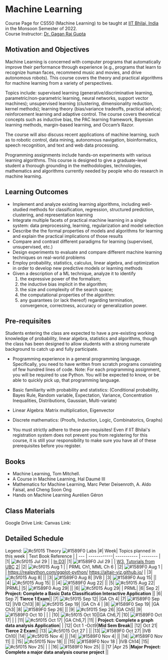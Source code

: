 # Machine Learning
Course Page for CS550 (Machine Learning) to be taught at [IIT Bhilai, India](https://www.iitbhilai.ac.in/index.php) in the Monsoon Semester of 2022.
<br> Course Instructor: [Dr. Gagan Raj Gupta ](https://www.iitbhilai.ac.in/index.php?pid=gagan)

Motivation and Objectives
-------------------------
Machine Learning is concerned with computer programs that automatically improve their performance through experience (e.g., programs that learn to recognize human faces, recommend music and movies, and drive autonomous robots). This course covers the theory and practical algorithms for machine learning from a variety of perspectives. 

Topics include: supervised learning (generative/discriminative learning, parametric/non-parametric learning, neural networks, support vector machines); unsupervised learning (clustering, dimensionality reduction, kernel methods); learning theory (bias/variance tradeoffs, practical advice); reinforcement learning and adaptive control. The course covers theoretical concepts such as inductive bias, the PAC learning framework, Bayesian learning methods, margin-based learning, and Occam’s Razor. 

The course will also discuss recent applications of machine learning, such as to robotic control, data mining, autonomous navigation, bioinformatics, speech recognition, and text and web data processing.

Programming assignments include hands-on experiments with various learning algorithms. This course is designed to give a graduate-level student a thorough grounding in the methodologies, technologies, mathematics and algorithms currently needed by people who do research in machine learning.

**Learning Outcomes**
---------------------
* Implement and analyze existing learning algorithms, including well-studied methods for classification, regression, structured prediction, clustering, and representation learning
* Integrate multiple facets of practical machine learning in a single system: data preprocessing, learning, regularization and model selection
* Describe the the formal properties of models and algorithms for learning and explain the practical implications of those results
* Compare and contrast different paradigms for learning (supervised, unsupervised, etc.)
* Design experiments to evaluate and compare different machine learning techniques on real-world problems
* Employ probability, statistics, calculus, linear algebra, and optimization in order to develop new predictive models or learning methods
* Given a description of a ML technique, analyze it to identify 
     1. the expressive power of the formalism; 
     2. the inductive bias implicit in the algorithm; 
     3. the size and complexity of the search space; 
     4. the computational properties of the algorithm: 
     5. any guarantees (or lack thereof) regarding termination, convergence, correctness, accuracy or generalization power.

Pre-requisites
--------------
Students entering the class are expected to have a pre-existing working knowledge of probability, linear algebra, statistics and algorithms, though the class has been designed to allow students with a strong numerate background to catch up and fully participate. 

* Programming experience in a general programming language. Specifically, you need to have written from scratch programs consisting of few hundred lines of code. 
Note: For each programming assignment, you will be required to use Python. You will be expected to know, or be able to quickly pick up, that programming language.

* Basic familiarity with probability and statistics: (Conditional probability, Bayes Rule, Random variable, Expectation, Variance, Concentration Inequalities, Distributions, Gaussian, Multi-variate)
* Linear Algebra: Matrix multiplication, Eigenvector

* Discrete mathematics: (Proofs, Induction, Logic, Combinatorics, Graphs)

* You must strictly adhere to these pre-requisites! Even if IIT Bhilai's registration system does not prevent you from registering for this course, it is still your responsibility to make sure you have all of these prerequisites before you register.

Books
------
* Machine Learning, Tom Mitchell.
* A Course in Machine Learning, Hal Daumé III
* Mathematics for Machine Learning, Marc Peter Deisenroth, A. Aldo Faisal, and Cheng Soon Ong
* Hands on Machine Learning Aurélien Géron

Class Materials
----------------
Google Drive Link:
Canvas Link:

Detailed Schedule
-----------------
Legend:
 ![#c5f015](https://via.placeholder.com/15/c5f015/000000?text=+) Theory
 ![#1589F0](https://via.placeholder.com/15/1589F0/000000?text=+) Labs
|#| Week| Topics planned in this week | Text Book Reference |
| --- | ------------| ----------- | -------- |
|1| ![#c5f015](https://via.placeholder.com/15/c5f015/000000?text=+)  Jul 29 | | [In D3](https://observablehq.com/@d3/d3-random)|
|1|  ![#1589F0](https://via.placeholder.com/15/1589F0/000000?text=+) Jul 29 | | [W3](https://www.w3schools.com/), [Tutorials from UBC](https://github.com/UBC-InfoVis/2021-436V-tutorials/tree/master/0_Web_Tutorial) [2](https://github.com/UBC-InfoVis/2021-436V-tutorials/tree/master/1_D3_Tutorial)|
|2| ![#c5f015](https://via.placeholder.com/15/c5f015/000000?text=+) Aug 1 | | PRML Ch1, MML Ch 6 |
|2|  ![#1589F0](https://via.placeholder.com/15/1589F0/000000?text=+) Aug 1 |   | https://realpython.com/ggplot-python/ https://altair-viz.github.io/   |
|3| ![#c5f015](https://via.placeholder.com/15/c5f015/000000?text=+) Aug 8| ||
|3|  ![#1589F0](https://via.placeholder.com/15/1589F0/000000?text=+) Aug 8| |IVB |
|3|  ![#1589F0](https://via.placeholder.com/15/1589F0/000000?text=+) Aug 15| ||
|4| ![#c5f015](https://via.placeholder.com/15/c5f015/000000?text=+) Aug 15|  ||
|4|  ![#1589F0](https://via.placeholder.com/15/1589F0/000000?text=+) Aug 22| ||
|5| ![#c5f015](https://via.placeholder.com/15/c5f015/000000?text=+)  Aug 22| |PRML|
|5|  ![#1589F0](https://via.placeholder.com/15/1589F0/000000?text=+) Aug 29| ||
|6| ![#c5f015](https://via.placeholder.com/15/c5f015/000000?text=+) Aug 29|  | PRML|
|6| Sep 2| __Project: Complete a Basic Data Classification Interactive Application__ ||
|6| Sep 7| __Tierce 1 Exam__||
|7| ![#c5f015](https://via.placeholder.com/15/c5f015/000000?text=+) Sep 12|  |GA Ch 4|
|7|  ![#1589F0](https://via.placeholder.com/15/1589F0/000000?text=+) Sep 12| |IVB Ch13|
|8| ![#c5f015](https://via.placeholder.com/15/c5f015/000000?text=+) Sep 19|  |GA Ch 4 |
|8|  ![#1589F0](https://via.placeholder.com/15/1589F0/000000?text=+) Sep 19| |GA Ch3|
|8|  ![#1589F0](https://via.placeholder.com/15/1589F0/000000?text=+) Sep 26|  ||
|9| ![#c5f015](https://via.placeholder.com/15/c5f015/000000?text=+) Sep 26|   |GA Ch5|
|9|  ![#1589F0](https://via.placeholder.com/15/1589F0/000000?text=+) Oct 10 | | |
|10|  ![#c5f015](https://via.placeholder.com/15/c5f015/000000?text=+) Oct 10||GA Ch6,7|
|10|  ![#1589F0](https://via.placeholder.com/15/1589F0/000000?text=+) Oct 17|   |    |
|11| ![#c5f015](https://via.placeholder.com/15/c5f015/000000?text=+) Oct 17|  |GA Ch6,7|
|11| | __Project: Complete a graph data analysis Application__| |
|12| Oct 1 -Oct9|__Mid Sem Break__||
|12| Oct 21| __Tierce 2 Exam__||
|13|  ![#c5f015](https://via.placeholder.com/15/c5f015/000000?text=+) Oct 27 | ||
|13|  ![#1589F0](https://via.placeholder.com/15/1589F0/000000?text=+) Oct 27| |IVB Ch10|
|14| ![#c5f015](https://via.placeholder.com/15/c5f015/000000?text=+) Nov 4| ||
|14|  ![#1589F0](https://via.placeholder.com/15/1589F0/000000?text=+) Nov 4|  ||
|14|  ![#1589F0](https://via.placeholder.com/15/1589F0/000000?text=+) Nov 11|  ||
|15| ![#c5f015](https://via.placeholder.com/15/c5f015/000000?text=+) Nov 18|  ||
|15|  ![#1589F0](https://via.placeholder.com/15/1589F0/000000?text=+) Nov 18 |   |IVB Ch14|
|15| ![#c5f015](https://via.placeholder.com/15/c5f015/000000?text=+) Nov 25|   | |
|16|  ![#1589F0](https://via.placeholder.com/15/1589F0/000000?text=+) Nov 25|  ||
|17 |Apr 25 |__Major Project: Complete a major data analysis course project__  ||
